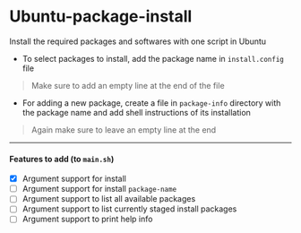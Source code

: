 # Ubuntu-package-install
Install the required packages and softwares with one script in Ubuntu

* To select packages to install, add the package name in `install.config` file
> Make sure to add an empty line at the end of the file
* For adding a new package, create a file in `package-info` directory with the package name and add shell instructions of its installation
> Again make sure to leave an empty line at the end

---
#### Features to add (to `main.sh`)
- [x] Argument support for install
- [ ] Argument support for install `package-name`
- [ ] Argument support to list all available packages
- [ ] Argument support to list currently staged install packages
- [ ] Argument support to print help info